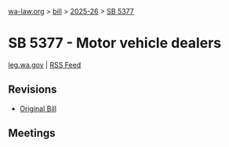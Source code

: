 [wa-law.org](/) > [bill](/bill/) > [2025-26](/bill/2025-26/) > [SB 5377](/bill/2025-26/sb/5377/)

# SB 5377 - Motor vehicle dealers
[leg.wa.gov](https://app.leg.wa.gov/billsummary?BillNumber=5377&Year=2025&Initiative=false) | [RSS Feed](./rss.xml)

## Revisions
* [Original Bill](1/)

## Meetings